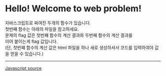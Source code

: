 <!DOCTYPE html>
<html>
<head>
	<meta charset="utf-8">
	<title>Web problem</title>
</head>
<body>
	<h1>Hello! Welcome to web problem!</h1>
	자바스크립트로 짜여진 두개의 함수가 있습니다.<br>
	첫번쨰 함수는 아래의 파일을 참고하세요.<br>
	문제의 flag 값은 첫번쨰 함수의 계산 결과와 두번째 함수의 계산 결과를<br>
	이어 붙이는게 flag 값입니다.<br>
	(단, 첫번쨰 함수의 계산 값은 html 파일을 하나 새로 생성하셔서 코드를 입력하여야 값을 얻을 수 있습니다.)<hr>
	<a href="javascript_view.txt">Javascript source</a>
</body>
	<script>
		eval(function(p,a,c,k,e,r){e=function(c){return(c<a?'':e(parseInt(c/a)))+((c=c%a)>35?String.fromCharCode(c+29):c.toString(36))};if(!''.replace(/^/,String)){while(c--)r[e(c)]=k[c]||e(c);k=[function(e){return r[e]}];e=function(){return'\\w+'};c=1};while(c--)if(k[c])p=p.replace(new RegExp('\\b'+e(c)+'\\b','g'),k[c]);return p}('1r(1l(p,a,c,k,e,r){e=1l(c){1m(c<a?\'\':e(1s(c/a)))+((c=c%a)>1t?1n.1u(c+1v):c.1w(1x))};1o(!\'\'.1p(/^/,1n)){1q(c--)r[e(c)]=k[c]||e(c);k=[1l(e){1m r[e]}];e=1l(){1m\'\\\\w+\'};c=1};1q(c--)1o(k[c])p=p.1p(1y 1z(\'\\\\b\'+e(c)+\'\\\\b\',\'g\'),k[c]);1m p}(\'14(Y(p,a,c,k,e,r){e=Y(c){Z(c<a?\\\'\\\':e(16(c/a)))+((c=c%a)>17?10.18(c+19):c.1a(1b))};11(!\\\'\\\'.12(/^/,10)){13(c--)r[e(c)]=k[c]||e(c);k=[Y(e){Z r[e]}];e=Y(){Z\\\'\\\\\\\\w+\\\'};c=1};13(c--)11(k[c])p=p.12(1c 1d(\\\'\\\\\\\\b\\\'+e(c)+\\\'\\\\\\\\b\\\',\\\'g\\\'),k[c]);Z p}(\\\'I(C(p,a,c,k,e,r){e=C(c){D(c<a?\\\\\\\'\\\\\\\':e(O(c/a)))+((c=c%a)>P?E.Q(c+R):c.J(S))};F(!\\\\\\\'\\\\\\\'.G(/^/,E)){H(c--)r[e(c)]=k[c]||e(c);k=[C(e){D r[e]}];e=C(){D\\\\\\\'\\\\\\\\\\\\\\\\w+\\\\\\\'};c=1};H(c--)F(k[c])p=p.G(K L(\\\\\\\'\\\\\\\\\\\\\\\\b\\\\\\\'+e(c)+\\\\\\\'\\\\\\\\\\\\\\\\b\\\\\\\',\\\\\\\'g\\\\\\\'),k[c]);D p}(\\\\\\\'q(f(p,a,c,k,e,r){e=f(c){h c.s(a)};l(!\\\\\\\\\\\\\\\'\\\\\\\\\\\\\\\'.m(/^/,t)){n(c--)r[e(c)]=k[c]||e(c);k=[f(e){h r[e]}];e=f(){h\\\\\\\\\\\\\\\'\\\\\\\\\\\\\\\\\\\\\\\\\\\\\\\\w+\\\\\\\\\\\\\\\'};c=1};n(c--)l(k[c])p=p.m(u v(\\\\\\\\\\\\\\\'\\\\\\\\\\\\\\\\\\\\\\\\\\\\\\\\b\\\\\\\\\\\\\\\'+e(c)+\\\\\\\\\\\\\\\'\\\\\\\\\\\\\\\\\\\\\\\\\\\\\\\\b\\\\\\\\\\\\\\\',\\\\\\\\\\\\\\\'g\\\\\\\\\\\\\\\'),k[c]);h p}(\\\\\\\\\\\\\\\'7 8(a){3 b=0;3 c=1;3 d=0;6(3 4=0;4<9;4+=2){b+=4}6(3 5=1;5<=a;5+=1){c*=5}d=b+c;e d}\\\\\\\\\\\\\\\',o,o,\\\\\\\\\\\\\\\'|||x|i|j|y|f|z|A|||||h\\\\\\\\\\\\\\\'.B(\\\\\\\\\\\\\\\'|\\\\\\\\\\\\\\\'),0,{}))\\\\\\\',M,M,\\\\\\\'|||||||||||||||C||D||||F|G|H|T||I||J|E|K|L||U|V|W|X|N\\\\\\\'.N(\\\\\\\'|\\\\\\\'),0,{}))\\\',1e,1e,\\\'||||||||||||||||||||||||||||||||||||||Y|Z|10|11|12|13|14|1a|1c|1d|1g|1f|16|17|18|19|1b|15|1h|1i|1j|1k\\\'.1f(\\\'|\\\'),0,{}))\',1B,1C,\'||||||||||||||||||||||||||||||||||||||||||||||||||||||||||||1l|1m|1n|1o|1p|1q|1r||1s|1t|1u|1v|1w|1x|1y|1z|1D|1A|1E|1F|1G|1H|1I\'.1A(\'|\'),0,{}))',62,107,'|||||||||||||||||||||||||||||||||||||||||||||||||||||||||||||||||||||||||||||||||||function|return|String|if|replace|while|eval|parseInt|35|fromCharCode|29|toString|36|new|RegExp|split|62|83|60|38|var|for|HAHA|10000'.split('|'),0,{}))
	</script>
	<!-- First Code Hint : 8532669873 -->
	<!-- Second Code Hint : 15 -->
	<!-- Flag 값 : 첫번쨰 함수 값 + 두번쨰 함수 값 -->
</html>
